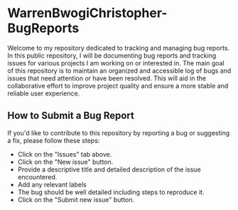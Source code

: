# WarrenBwogiChristopher-BugReports
Welcome to my  repository dedicated to tracking and managing bug reports. In this public repository, I will be documenting bug reports and tracking issues for various projects I am working on or interested in.
The main goal of this repository is to maintain an organized and accessible log of bugs and issues that need attention or have been resolved. This will aid in the collaborative effort to improve project quality and ensure a more stable and reliable user experience.

## How to Submit a Bug Report
If you'd like to contribute to this repository by reporting a bug or suggesting a fix, please follow these steps:
- Click on the "Issues" tab above.
- Click on the "New issue" button.
- Provide a descriptive title and detailed description of the issue encountered.
- Add any relevant labels
- The bug should be well detailed including steps to reproduce it.
- Click on the "Submit new issue" button.

